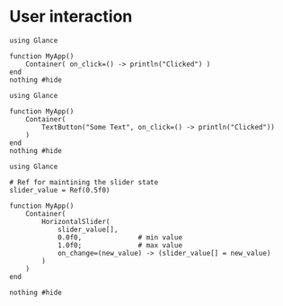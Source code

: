 # User interaction

``` @example InteractionExample
using Glance

function MyApp()
    Container( on_click=() -> println("Clicked") )
end
nothing #hide
```

``` @example TextButtonExample
using Glance

function MyApp()
    Container(
        TextButton("Some Text", on_click=() -> println("Clicked"))
    )
end
nothing #hide
```

``` @example HorizontalSliderExample
using Glance

# Ref for maintining the slider state
slider_value = Ref(0.5f0)

function MyApp()
    Container(
        HorizontalSlider(
            slider_value[],
            0.0f0,              # min value
            1.0f0;              # max value
            on_change=(new_value) -> (slider_value[] = new_value)
        )
    )
end

nothing #hide
```
